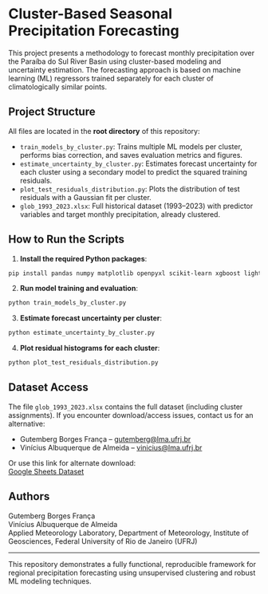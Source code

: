 
# Cluster-Based Seasonal Precipitation Forecasting

This project presents a methodology to forecast monthly precipitation over the Paraíba do Sul River Basin using cluster-based modeling and uncertainty estimation. The forecasting approach is based on machine learning (ML) regressors trained separately for each cluster of climatologically similar points.

## Project Structure

All files are located in the **root directory** of this repository:

- `train_models_by_cluster.py`: Trains multiple ML models per cluster, performs bias correction, and saves evaluation metrics and figures.
- `estimate_uncertainty_by_cluster.py`: Estimates forecast uncertainty for each cluster using a secondary model to predict the squared training residuals.
- `plot_test_residuals_distribution.py`: Plots the distribution of test residuals with a Gaussian fit per cluster.
- `glob_1993_2023.xlsx`: Full historical dataset (1993–2023) with predictor variables and target monthly precipitation, already clustered.

## How to Run the Scripts

1. **Install the required Python packages**:

```bash
pip install pandas numpy matplotlib openpyxl scikit-learn xgboost lightgbm scipy
```

2. **Run model training and evaluation**:

```bash
python train_models_by_cluster.py
```

3. **Estimate forecast uncertainty per cluster**:

```bash
python estimate_uncertainty_by_cluster.py
```

4. **Plot residual histograms for each cluster**:

```bash
python plot_test_residuals_distribution.py
```

## Dataset Access

The file `glob_1993_2023.xlsx` contains the full dataset (including cluster assignments). If you encounter download/access issues, contact us for an alternative:

- Gutemberg Borges França – gutemberg@lma.ufrj.br  
- Vinícius Albuquerque de Almeida – vinicius@lma.ufrj.br  

Or use this link for alternate download:  
[Google Sheets Dataset](https://docs.google.com/spreadsheets/d/1IoyKQdPh0c8k3GqzhwiZh1vucIjmvi5j/edit?usp=drive_link)

## Authors

Gutemberg Borges França  
Vinícius Albuquerque de Almeida  
Applied Meteorology Laboratory, Department of Meteorology, Institute of Geosciences, Federal University of Rio de Janeiro (UFRJ)

---

This repository demonstrates a fully functional, reproducible framework for regional precipitation forecasting using unsupervised clustering and robust ML modeling techniques.
